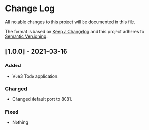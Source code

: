 
# Change Log
All notable changes to this project will be documented in this file.
 
The format is based on [Keep a Changelog](http://keepachangelog.com/)
and this project adheres to [Semantic Versioning](http://semver.org/).

## [1.0.0] - 2021-03-16
 
### Added

- Vue3 Todo application.
 
### Changed

- Changed default port to 8081.
 
### Fixed
 
- Nothing
